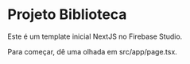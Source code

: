 # Projeto Biblioteca

Este é um template inicial NextJS no Firebase Studio.

Para começar, dê uma olhada em src/app/page.tsx.
